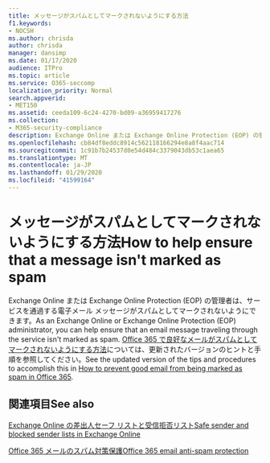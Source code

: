 ```yaml
---
title: メッセージがスパムとしてマークされないようにする方法
f1.keywords:
- NOCSH
ms.author: chrisda
author: chrisda
manager: dansimp
ms.date: 01/17/2020
audience: ITPro
ms.topic: article
ms.service: O365-seccomp
localization_priority: Normal
search.appverid:
- MET150
ms.assetid: ceeda109-6c24-4270-bd09-a36959417276
ms.collection:
- M365-security-compliance
description: Exchange Online または Exchange Online Protection (EOP) の管理者は、サービスを通過する電子メール メッセージがスパムとしてマークされないようにできます。 そのためのヒントおよび手順に関する更新されたバージョンの情報については、「セーフリストまたはその他の手法を使って、正しいメールが誤って迷惑メールとしてマークされるのを防ぐ」を参照してください。
ms.openlocfilehash: cb84df8eddc8914c562118166294e8a8f4aac714
ms.sourcegitcommit: 1c91b7b24537d0e54d484c3379043db53c1aea65
ms.translationtype: MT
ms.contentlocale: ja-JP
ms.lasthandoff: 01/29/2020
ms.locfileid: "41599164"
---
```

# <a name="how-to-help-ensure-that-a-message-isnt-marked-as-spam"></a><span data-ttu-id="d1a5c-104">メッセージがスパムとしてマークされないようにする方法</span><span class="sxs-lookup"><span data-stu-id="d1a5c-104">How to help ensure that a message isn't marked as spam</span></span>

<span data-ttu-id="d1a5c-105">Exchange Online または Exchange Online Protection (EOP) の管理者は、サービスを通過する電子メール メッセージがスパムとしてマークされないようにできます。</span><span class="sxs-lookup"><span data-stu-id="d1a5c-105">As an Exchange Online or Exchange Online Protection (EOP) administrator, you can help ensure that an email message traveling through the service isn't marked as spam.</span></span> <span data-ttu-id="d1a5c-106">[Office 365 で良好なメールがスパムとしてマークされないようにする方法](prevent-email-from-being-marked-as-spam.md)については、更新されたバージョンのヒントと手順を参照してください。</span><span class="sxs-lookup"><span data-stu-id="d1a5c-106">See the updated version of the tips and procedures to accomplish this in [How to prevent good email from being marked as spam in Office 365](prevent-email-from-being-marked-as-spam.md).</span></span>

## <a name="see-also"></a><span data-ttu-id="d1a5c-107">関連項目</span><span class="sxs-lookup"><span data-stu-id="d1a5c-107">See also</span></span>

[<span data-ttu-id="d1a5c-108">Exchange Online の差出人セーフ リストと受信拒否リスト</span><span class="sxs-lookup"><span data-stu-id="d1a5c-108">Safe sender and blocked sender lists in Exchange Online</span></span>](safe-sender-and-blocked-sender-lists-faq.md)

[<span data-ttu-id="d1a5c-109">Office 365 メールのスパム対策保護</span><span class="sxs-lookup"><span data-stu-id="d1a5c-109">Office 365 email anti-spam protection</span></span>](anti-spam-protection.md)

